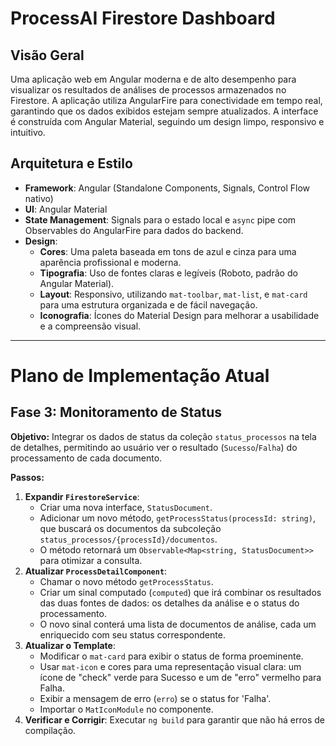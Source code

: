 # ProcessAI Firestore Dashboard

## Visão Geral

Uma aplicação web em Angular moderna e de alto desempenho para visualizar os resultados de análises de processos armazenados no Firestore. A aplicação utiliza AngularFire para conectividade em tempo real, garantindo que os dados exibidos estejam sempre atualizados. A interface é construída com Angular Material, seguindo um design limpo, responsivo e intuitivo.

## Arquitetura e Estilo

- **Framework**: Angular (Standalone Components, Signals, Control Flow nativo)
- **UI**: Angular Material
- **State Management**: Signals para o estado local e `async` pipe com Observables do AngularFire para dados do backend.
- **Design**:
    - **Cores**: Uma paleta baseada em tons de azul e cinza para uma aparência profissional e moderna.
    - **Tipografia**: Uso de fontes claras e legíveis (Roboto, padrão do Angular Material).
    - **Layout**: Responsivo, utilizando `mat-toolbar`, `mat-list`, e `mat-card` para uma estrutura organizada e de fácil navegação.
    - **Iconografia**: Ícones do Material Design para melhorar a usabilidade e a compreensão visual.

---

# Plano de Implementação Atual

## Fase 3: Monitoramento de Status

**Objetivo:** Integrar os dados de status da coleção `status_processos` na tela de detalhes, permitindo ao usuário ver o resultado (`Sucesso`/`Falha`) do processamento de cada documento.

**Passos:**

1.  **Expandir `FirestoreService`**:
    - Criar uma nova interface, `StatusDocument`.
    - Adicionar um novo método, `getProcessStatus(processId: string)`, que buscará os documentos da subcoleção `status_processos/{processId}/documentos`.
    - O método retornará um `Observable<Map<string, StatusDocument>>` para otimizar a consulta.
2.  **Atualizar `ProcessDetailComponent`**:
    - Chamar o novo método `getProcessStatus`.
    - Criar um sinal computado (`computed`) que irá combinar os resultados das duas fontes de dados: os detalhes da análise e o status do processamento.
    - O novo sinal conterá uma lista de documentos de análise, cada um enriquecido com seu status correspondente.
3.  **Atualizar o Template**:
    - Modificar o `mat-card` para exibir o status de forma proeminente.
    - Usar `mat-icon` e cores para uma representação visual clara: um ícone de "check" verde para Sucesso e um de "erro" vermelho para Falha.
    - Exibir a mensagem de erro (`erro`) se o status for 'Falha'.
    - Importar o `MatIconModule` no componente.
4.  **Verificar e Corrigir**: Executar `ng build` para garantir que não há erros de compilação.
